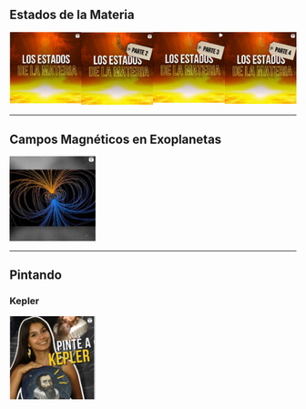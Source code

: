 ## Estados de la Materia

<div style="display: flex; justify-content: space-between;">
<a href="https://www.instagram.com/reel/CiN2AIfjLFd/?hl=en" target="_blank" style="width: 25%;">
    <img src="images/estados_de_la_materia1.png?raw=true" style="width: 100%;" />
</a>
<a href="https://www.instagram.com/reel/CiTSw33DlBO/?hl=en" target="_blank" style="width: 25%;">
    <img src="images/estados_de_la_materia2.png?raw=true" style="width: 100%;" />
</a>
<a href="https://www.instagram.com/reel/CilLEtsjDbN/?hl=en" target="_blank" style="width: 25%;">
    <img src="images/estados_de_la_materia3.png?raw=true" style="width: 100%;" />
</a>
<a href="https://www.instagram.com/reel/Ci1FP0hjx6E/?hl=en" target="_blank" style="width: 25%;">
    <img src="images/estados_de_la_materia4.png?raw=true" style="width: 100%;" />
</a>
</div>

---
## Campos Magnéticos en Exoplanetas
<div style="display: flex; justify-content: space-between;">
    <a href="https://www.instagram.com/reel/Cpd0mfLDvNn/?hl=en"  target="_blank"  style="width: 30%;">
        <img src="images/magma_campos_magneticos.png?raw=true" style="width: 100%;" />
    </a>
</div>

---
## Pintando

### Kepler
<div style="display: flex; justify-content: space-between;">
    <a href="https://youtu.be/UMq3AOz4deY"  target="_blank"  style="width: 30%;">
        <img src="images/pinte_a_Kepler.png?raw=true" style="width: 100%;" />
    </a>
</div>


